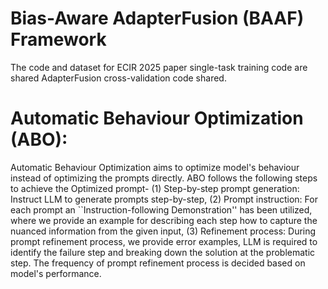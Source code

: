 # Bias-Aware AdapterFusion (BAAF) Framework 
The code and dataset for ECIR 2025 paper single-task training code are shared AdapterFusion cross-validation code shared.

# Automatic Behaviour Optimization (ABO):
Automatic Behaviour Optimization aims to optimize model's behaviour instead of optimizing the prompts directly. ABO follows the following steps to achieve the Optimized prompt- 
(1) Step-by-step prompt generation: Instruct LLM to generate prompts step-by-step, 
(2) Prompt instruction: For each prompt an ``Instruction-following Demonstration'' has been utilized, where we provide an example for describing each step how to capture the nuanced information from the given input, 
(3) Refinement process: During prompt refinement process, we provide error examples, LLM is required to identify the failure step and breaking down the solution at the problematic step. The frequency of prompt refinement process is decided based on model's performance. 
